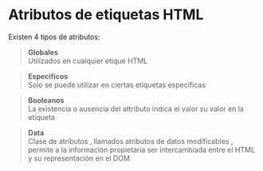 # Atributos de etiquetas HTML

Existen 4 tipos de atributos:

> **Globales**  
Utilizados en cualquier etique HTML

> **Especificos**  
Solo se puede utilizar en ciertas etiquetas especificas

> **Booleanos**  
La existencia o ausencia del attributo indica el valor su valor en la etiqueta

> **Data**  
Clase de atributos , llamados atributos de datos modificables , permite a la información propietaria ser intercambiada entre el HTML y su representación en el DOM
